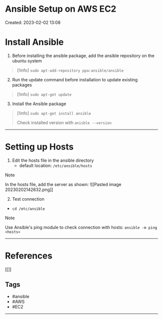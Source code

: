 # Ansible Setup on AWS EC2
Created: 2023-02-02 13:08

# Install Ansible 
1. Before installing the ansible package, add the ansible repository on the ubuntu system
  >[!info]
  >`sudo apt-add-repository ppa:ansible/ansible`

2. Run the update command before installation to update existing packages
>[!info]
>`sudo apt-get update`

3. Install the Ansible package
>[!info]
>`sudo apt-get install ansible`
>
>Check installed version with 
>`anisble --version`

---
# Setting up Hosts
1. Edit the hosts file in the ansible directory
	- default location: `/etc/ansible/hosts`
>[!note]
>In the hosts file, add the server as shown:
>![[Pasted image 20230202142832.png]]

2. Test connection 
- `cd /etc/ansible`
>[!note]
>Use Ansible's ping module to check connection with hosts:
>`ansible -m ping <hosts>`

---

# References
[[]] 
## Tags
- #ansible 
- #AWS
- #EC2
---
